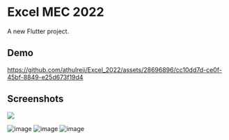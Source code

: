 # Excel MEC 2022

A new Flutter project.

## Demo


https://github.com/athulreji/Excel_2022/assets/28696896/cc10dd7d-ce0f-45bf-8849-e25d673f19d4




## Screenshots
![](https://github.com/athulreji/Excel_2022/assets/28696896/d61b9e63-3544-49f6-b421-6fbddb061ce6|width=10)

![image](https://github.com/athulreji/Excel_2022/assets/28696896/993af52f-5626-4dda-9ca0-4d272c919851)
![image](https://github.com/athulreji/Excel_2022/assets/28696896/fe23ec84-82ad-4852-be4e-92c8b3f95663)
![image](https://github.com/athulreji/Excel_2022/assets/28696896/dfb991a2-a001-4cfd-9601-b9cc2c455129)


